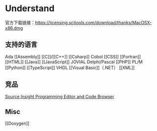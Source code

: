 # Understand

官方下载链接：https://licensing.scitools.com/download/thanks/MacOSX-x86.dmg

## 支持的语言
Ada
[[Assembly]]
[[C]]/[[C++]]
[[Csharp]]
Cobol
[[CSS]]
[[Fortran]]
[[HTML]]
[[Java]]
[[JavaScript]]
JOVIAL
Delphi/Pascal
[[PHP]]
PL/M
[[Python]]
[[TypeScript]]
VHDL
[[Visual Basic]]（.NET）
[[XML]]


## 竞品

[Source Insight Programming Editor and Code Browser](https://www.sourceinsight.com/)

## Misc

[[Doxygen]]



